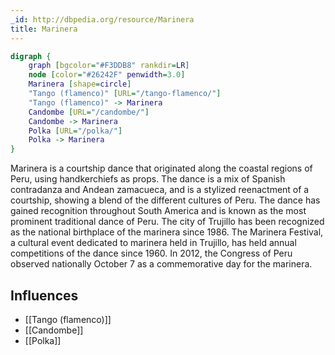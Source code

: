```yaml
---
_id: http://dbpedia.org/resource/Marinera
title: Marinera
---
```


```dot
digraph {
	graph [bgcolor="#F3DDB8" rankdir=LR]
	node [color="#26242F" penwidth=3.0]
	Marinera [shape=circle]
	"Tango (flamenco)" [URL="/tango-flamenco/"]
	"Tango (flamenco)" -> Marinera
	Candombe [URL="/candombe/"]
	Candombe -> Marinera
	Polka [URL="/polka/"]
	Polka -> Marinera
}
```

Marinera is a courtship dance that originated along the coastal regions of Peru, using handkerchiefs as props. The dance is a mix of Spanish contradanza and Andean zamacueca, and is a stylized reenactment of a courtship, showing a blend of the different cultures of Peru. The dance has gained recognition throughout South America and is known as the most prominent traditional dance of Peru. The city of Trujillo has been recognized as the national birthplace of the marinera since 1986. The Marinera Festival, a cultural event dedicated to marinera held in Trujillo, has held annual competitions of the dance since 1960. In 2012, the Congress of Peru observed nationally October 7 as a commemorative day for the marinera.

## Influences

- [[Tango (flamenco)]]
- [[Candombe]]
- [[Polka]]

